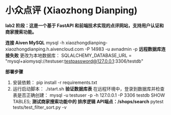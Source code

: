 # 小众点评 (Xiaozhong Dianping)
**lab2 阶段：这是一个基于 FastAPI 和前端技术实现的点评网站，支持用户认证和商家搜索功能。**

**连接 Aiven MySQL**
    mysql -h xiaozhongdianping-xiaozhongdianping.h.aivencloud.com -P 14983 -u avnadmin -p
**远程数据库连接失败**
    更改为本地数据库：
SQLALCHEMY_DATABASE_URL = "mysql+aiomysql://testuser:testpassword@127.0.0.1:3306/testdb"

**部署步骤**
1. 安装依赖：
    pip install -r requirements.txt
2. 运行启动脚本：
    ./start.sh
**验证数据库表**
在远程环境中，登录到数据库并检查表是否正确创建：
mysql -u testuser -p -h 127.0.0.1 -P 3306 testdb
SHOW TABLES;
**测试商家搜索功能中的 排序逻辑** 
**API端点：/shops/search**
pytest tests/test_filter_sort.py -v